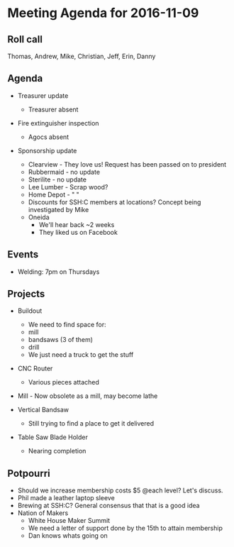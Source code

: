 Meeting Agenda for 2016-11-09
==============================

Roll call
---------
Thomas, Andrew, Mike, Christian, Jeff, Erin, Danny

Agenda
------
- Treasurer update
  - Treasurer absent
 
- Fire extinguisher inspection
  - Agocs absent

- Sponsorship update
  - Clearview - They love us! Request has been passed on to president
  - Rubbermaid - no update
  - Sterilite - no update
  - Lee Lumber - Scrap wood?
  - Home Depot - "         "
  - Discounts for SSH:C members at locations?  Concept being investigated by Mike
  - Oneida 
    - We'll hear back ~2 weeks 
    - They liked us on Facebook

Events
------

- Welding: 7pm on Thursdays


Projects
--------
- Buildout
  - We need to find space for:
   - mill
   - bandsaws (3 of them)
   - drill
   - We just need a truck to get the stuff

- CNC Router
  - Various pieces attached

- Mill - Now obsolete as a mill, may become lathe

- Vertical Bandsaw
  - Still trying to find a place to get it delivered

- Table Saw Blade Holder 
  - Nearing completion


Potpourri
---------
- Should we increase membership costs $5 @each level? Let's discuss.
- Phil made a leather laptop sleeve
- Brewing at SSH:C?  General consensus that that is a good idea
- Nation of Makers
  - White House Maker Summit
  - We need a letter of support done by the 15th to attain membership
  - Dan knows whats going on 








 



